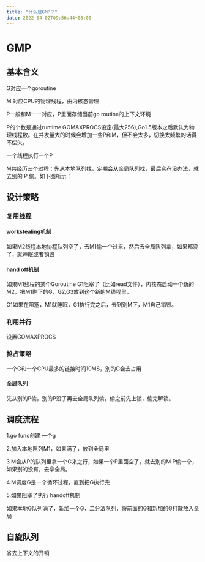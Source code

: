 ```yaml
---
title: "什么是GMP？"
date: 2022-04-02T09:56:44+08:00
---
```


# GMP 

## 基本含义

G对应一个goroutine

M 对应CPU的物理线程，由内核态管理

P一般和M一一对应，P里面存储当前go routine的上下文环境

P的个数是通过runtime.GOMAXPROCS设定(最大256),Go1.5版本之后默认为物理线程数。在并发量大的时候会增加一些P和M，但不会太多，切换太频繁的话得不偿失。

一个线程执行一个P

M共经历三个过程：先从本地队列找，定期会从全局队列找，最后实在没办法，就去别的 P 偷。如下图所示：



## 设计策略

### 复用线程

#### workstealing机制

如果M2线程本地协程队列空了，去M1偷一个过来，然后去全局队列拿，如果都没了，就睡眠或者销毁

#### hand off机制

如果M1线程的某个Goroutine G1阻塞了（比如read文件），内核态启动一个新的M2，把M1剩下的G，G2,G3放到这个新的M线程里，

G1如果在阻塞，M1就睡眠，G1执行完之后，去到别M下，M1自己销毁。

### 利用并行

设置GOMAXPROCS 

### 抢占策略

一个G和一个CPU最多的链接时间10MS，别的G会去占用

#### 全局队列

先从别的P偷，别的P没了再去全局队列偷，偷之前先上锁，偷完解锁。

## 调度流程

1.go func创建 一个g

2.加入本地队列M1，如果满了，放到全局里

3.M会从P的队列里拿一个G来之行，如果一个P里面空了，就去别的M P偷一个，如果别的没有，去拿全局。

4.M调度G是一个循环过程，直到把G执行完

5.如果阻塞了执行 handoff机制

如果本地G队列满了，新加一个G，二分法队列，将前面的G和新加的G打散放入全局

## 自旋队列

省去上下文的开销
